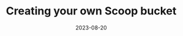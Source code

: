 ---
layout: post
category: dailynote
title: "Creating your own Scoop bucket"
tags: [til, scoop, windows, tech]
date: 2023-08-20
published: false
---